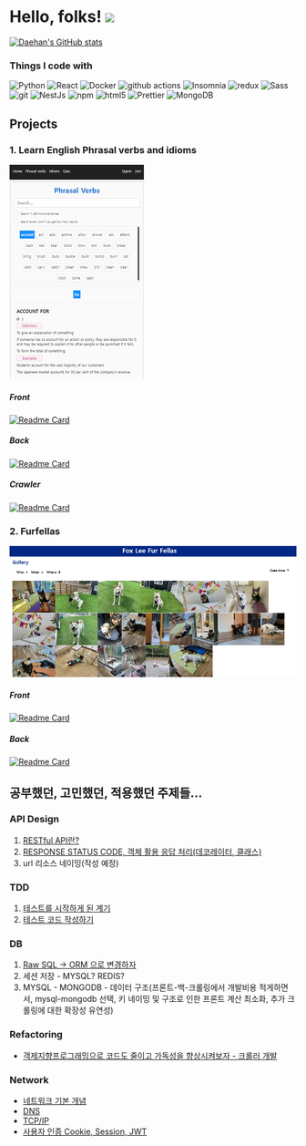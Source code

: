 # Hello, folks! <img src="https://raw.githubusercontent.com/MartinHeinz/MartinHeinz/master/wave.gif" width="30px">


[![Daehan's GitHub stats](https://github-readme-stats.vercel.app/api?username=daehan0226)](https://github.com/anuraghazra/github-readme-stats)

<h3>Things I code with</h3>
<p>
  <img alt="Python" src ="https://img.shields.io/badge/-Python-F05032?&style=flat-square&logo=Python&logoColor=white"/>
  <img alt="React" src="https://img.shields.io/badge/-React-45b8d8?style=flat-square&logo=react&logoColor=white" />
  <img alt="Docker" src="https://img.shields.io/badge/-Docker-46a2f1?style=flat-square&logo=docker&logoColor=white" />
  <img alt="github actions" src="https://img.shields.io/badge/-Github_Actions-2088FF?style=flat-square&logo=github-actions&logoColor=white" />
  <img alt="Insomnia" src="https://img.shields.io/badge/-Insomnia-5849BE?style=flat-square&logo=insomnia&logoColor=white" />
  <img alt="redux" src="https://img.shields.io/badge/-Redux-764ABC?style=flat-square&logo=redux&logoColor=white" />
  <img alt="Sass" src="https://img.shields.io/badge/-Sass-CC6699?style=flat-square&logo=sass&logoColor=white" />
  <img alt="git" src="https://img.shields.io/badge/-Git-F05032?style=flat-square&logo=git&logoColor=white" />
  <img alt="NestJs" src="https://img.shields.io/badge/-NestJs-ea2845?style=flat-square&logo=nestjs&logoColor=white" />
  <img alt="npm" src="https://img.shields.io/badge/-NPM-CB3837?style=flat-square&logo=npm&logoColor=white" />
  <img alt="html5" src="https://img.shields.io/badge/-HTML5-E34F26?style=flat-square&logo=html5&logoColor=white" />
  <img alt="Prettier" src="https://img.shields.io/badge/-Prettier-F7B93E?style=flat-square&logo=prettier&logoColor=white" />
  <img alt="MongoDB" src="https://img.shields.io/badge/-MongoDB-13aa52?style=flat-square&logo=mongodb&logoColor=white" />
  
</p>


## Projects
### 1. Learn English Phrasal verbs and idioms
![english-app](./images/english_app_s.png)
##### Front
[![Readme Card](https://github-readme-stats.vercel.app/api/pin/?username=daehan0226&repo=learn-english)](https://github.com/daehan0226/learn-english)
##### Back
[![Readme Card](https://github-readme-stats.vercel.app/api/pin/?username=daehan0226&repo=learn-english-server)](https://github.com/daehan0226/learn-english-server)
##### Crawler
[![Readme Card](https://github-readme-stats.vercel.app/api/pin/?username=daehan0226&repo=learn-english-crawler)](https://github.com/daehan0226/learn-english-crawler)


### 2. Furfellas
![furfellas](./images/furfellas_s.png)
##### Front
[![Readme Card](https://github-readme-stats.vercel.app/api/pin/?username=daehan0226&repo=furfellas)](https://github.com/daehan0226/furfellas)
##### Back
[![Readme Card](https://github-readme-stats.vercel.app/api/pin/?username=daehan0226&repo=furfellas_server)](https://github.com/daehan0226/furfellas_server )


## 공부했던, 고민했던, 적용했던 주제들...

### API Design
1. [RESTful API란?](https://foxlee.tistory.com/18)
2. [RESPONSE STATUS CODE, 객체 활용 응답 처리(데코레이터, 클래스)](https://foxlee.tistory.com/85)
3. url 리소스 네이밍(작성 예정)

### TDD
1. [테스트를 시작하게 된 계기](https://foxlee.tistory.com/82)
2. [테스트 코드 작성하기](https://foxlee.tistory.com/83)

### DB
1. [Raw SQL -> ORM 으로 변경하자](https://foxlee.tistory.com/84)
2. 세션 저장 - MYSQL? REDIS?
3. MYSQL - MONGODB - 데이터 구조(프론트-백-크롤링에서 개발비용 적게하면서, mysql-mongodb 선택, 키 네이밍 및 구조로 인한 프론트 계산 최소화, 추가 크롤링에 대한 확장성 유연성) 

### Refactoring
* [객제지향프로그래밍으로 코드도 줄이고 가독성을 향상시켜보자 - 크롤러 개발](https://foxlee.tistory.com/79)

### Network
* [네트워크 기본 개념](https://foxlee.tistory.com/50)
* [DNS](https://foxlee.tistory.com/25)
* [TCP/IP](https://foxlee.tistory.com/51)
* [사용자 인증 Cookie, Session, JWT](https://foxlee.tistory.com/27)

